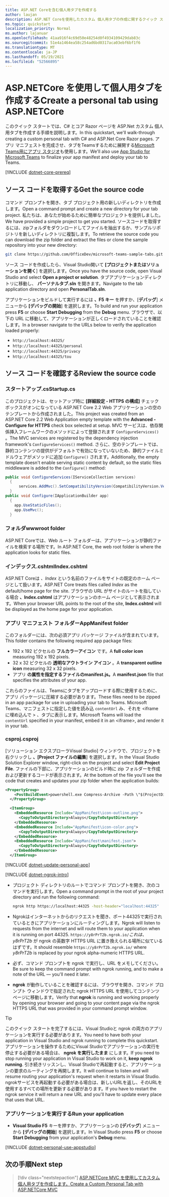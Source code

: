```yaml
---
title: ASP.NET Coreを含む個人用タブを作成する
author: laujan
description: ASP.NET Coreを使用したカスタム 個人用タブの作成に関するクイック スタート ガイドです。
ms.topic: quickstart
localization_priority: Normal
ms.author: lajanuar
ms.openlocfilehash: 41aa916f4c69d50e48254d0f4934109429dab83c
ms.sourcegitcommit: 51e4a1464ea58c254ad6bd0317aca03ebf6bf1f6
ms.translationtype: MT
ms.contentlocale: ja-JP
ms.lasthandoff: 05/19/2021
ms.locfileid: "52566895"
---
```

# <a name="create-a-personal-tab-using-aspnetcore"></a><span data-ttu-id="2143b-103">ASP.NETCore を使用して個人用タブを作成する</span><span class="sxs-lookup"><span data-stu-id="2143b-103">Create a personal tab using ASP.NETCore</span></span>

<span data-ttu-id="2143b-104">このクイック スタートでは、C# とコア Razor ページを ASP.Net カスタム 個人用タブを作成する手順を説明します。</span><span class="sxs-lookup"><span data-stu-id="2143b-104">In this quickstart, we'll walk-through creating a custom personal tab with C# and ASP.Net Core Razor pages.</span></span> <span data-ttu-id="2143b-105">アプリ マニフェストを完成させ、タブをTeamsするために展開する[Microsoft Teams用にアプリ スタジオ](~/concepts/build-and-test/app-studio-overview.md)も使用します。</span><span class="sxs-lookup"><span data-stu-id="2143b-105">We'll also use [App Studio for Microsoft Teams](~/concepts/build-and-test/app-studio-overview.md) to finalize your app manifest and deploy your tab to Teams.</span></span>

[!INCLUDE [dotnet-core-prereq](~/includes/tabs/dotnet-core-prereq.md)]

## <a name="get-the-source-code"></a><span data-ttu-id="2143b-106">ソース コードを取得する</span><span class="sxs-lookup"><span data-stu-id="2143b-106">Get the source code</span></span>

<span data-ttu-id="2143b-107">コマンド プロンプトを開き、タブ プロジェクト用の新しいディレクトリを作成します。</span><span class="sxs-lookup"><span data-stu-id="2143b-107">Open a command prompt and create a new directory for your tab project.</span></span> <span data-ttu-id="2143b-108">私たちは、あなたが始めるために簡単なプロジェクトを提供しました。</span><span class="sxs-lookup"><span data-stu-id="2143b-108">We have provided a simple project to get you started.</span></span> <span data-ttu-id="2143b-109">ソースコードを取得するには、zipフォルダをダウンロードしてファイルを抽出するか、サンプルリポジトリを新しいディレクトリに複製します。</span><span class="sxs-lookup"><span data-stu-id="2143b-109">To retrieve the source code you can download the zip folder and extract the files or clone the sample repository into your new directory:</span></span>

```bash
git clone https://github.com/OfficeDev/microsoft-teams-sample-tabs.git
```

<span data-ttu-id="2143b-110">ソース コードを作成したら、Visual Studio開いて **[プロジェクトまたはソリューションを開く**] を選択します。</span><span class="sxs-lookup"><span data-stu-id="2143b-110">Once you have the source code, open Visual Studio and select **Open a project or solution**.</span></span> <span data-ttu-id="2143b-111">タブアプリケーションディレクトリに移動し、 **パーソナルタブ.sln** を開きます。</span><span class="sxs-lookup"><span data-stu-id="2143b-111">Navigate to the tab application directory and open **PersonalTab.sln**.</span></span>

<span data-ttu-id="2143b-112">アプリケーションをビルドして実行するには **、F5 キー** を押すか、[**デバッグ**] メニューから **[デバッグの開始**] を選択します。</span><span class="sxs-lookup"><span data-stu-id="2143b-112">To build and run your application press **F5** or choose **Start Debugging** from the **Debug** menu.</span></span> <span data-ttu-id="2143b-113">ブラウザで、以下の URL に移動して、アプリケーションが正しくロードされていることを確認します。</span><span class="sxs-lookup"><span data-stu-id="2143b-113">In a browser navigate to the URLs below to verify the application loaded properly:</span></span>

- `http://localhost:44325/`
- `http://localhost:44325/personal`
- `http://localhost:44325/privacy`
- `http://localhost:44325/tou`

## <a name="review-the-source-code"></a><span data-ttu-id="2143b-114">ソース コードを確認する</span><span class="sxs-lookup"><span data-stu-id="2143b-114">Review the source code</span></span>

### <a name="startupcs"></a><span data-ttu-id="2143b-115">スタートアップ.cs</span><span class="sxs-lookup"><span data-stu-id="2143b-115">Startup.cs</span></span>

<span data-ttu-id="2143b-116">このプロジェクトは、セットアップ時に **[詳細設定 - HTTPS の構成]** チェック ボックスがオンになっている ASP.NET Core 2.2 Web アプリケーションの空のテンプレートから作成されました。</span><span class="sxs-lookup"><span data-stu-id="2143b-116">This project was created from an ASP.NET Core 2.2 Web Application empty template with the **Advanced - Configure for HTTPS** check box selected at setup.</span></span> <span data-ttu-id="2143b-117">MVC サービスは、依存関係挿入フレームワークのメソッドによって登録されます `ConfigureServices()` 。</span><span class="sxs-lookup"><span data-stu-id="2143b-117">The MVC services are registered by the dependency injection framework's `ConfigureServices()` method.</span></span> <span data-ttu-id="2143b-118">さらに、空のテンプレートでは、静的コンテンツの提供がデフォルトで有効になっていないため、静的ファイルミドルウェアがメソッドに追加 `Configure()` されます。</span><span class="sxs-lookup"><span data-stu-id="2143b-118">Additionally, the empty template doesn't enable serving static content by default, so the static files middleware is added to the `Configure()` method:</span></span>

```csharp
public void ConfigureServices(IServiceCollection services)
  {
      services.AddMvc().SetCompatibilityVersion(CompatibilityVersion.Version_2_2);
  }
public void Configure(IApplicationBuilder app)
  {
    app.UseStaticFiles();
    app.UseMvc();
  }
```

### <a name="wwwroot-folder"></a><span data-ttu-id="2143b-119">フォルダ</span><span class="sxs-lookup"><span data-stu-id="2143b-119">wwwroot folder</span></span>

<span data-ttu-id="2143b-120">ASP.NET Coreでは、Web ルート フォルダーは、アプリケーションが静的ファイルを検索する場所です。</span><span class="sxs-lookup"><span data-stu-id="2143b-120">In ASP.NET Core, the web root folder is where the application looks for static files.</span></span>

### <a name="indexcshtml"></a><span data-ttu-id="2143b-121">インデックス.cshtml</span><span class="sxs-lookup"><span data-stu-id="2143b-121">Index.cshtml</span></span>

<span data-ttu-id="2143b-122">ASP.NET Coreは *、Index* という名前のファイルをサイトの既定のホーム ページとして扱います。</span><span class="sxs-lookup"><span data-stu-id="2143b-122">ASP.NET Core treats files called *Index* as the default/home page for the site.</span></span> <span data-ttu-id="2143b-123">ブラウザの URL がサイトのルートを指している場合 **、Index.cshtml** はアプリケーションのホーム ページとして表示されます。</span><span class="sxs-lookup"><span data-stu-id="2143b-123">When your browser URL points to the root of the site, **Index.cshtml** will be displayed as the home page for your application.</span></span>

### <a name="appmanifest-folder"></a><span data-ttu-id="2143b-124">アプリ マニフェスト フォルダー</span><span class="sxs-lookup"><span data-stu-id="2143b-124">AppManifest folder</span></span>

<span data-ttu-id="2143b-125">このフォルダーには、次の必須アプリ パッケージ ファイルが含まれています。</span><span class="sxs-lookup"><span data-stu-id="2143b-125">This folder contains the following required app package files:</span></span>

- <span data-ttu-id="2143b-126">192 x 192 ピクセルの **フルカラーアイコン** です。</span><span class="sxs-lookup"><span data-stu-id="2143b-126">A **full color icon** measuring 192 x 192 pixels.</span></span>
- <span data-ttu-id="2143b-127">32 x 32 ピクセルの **透明なアウトライン アイコン** 。</span><span class="sxs-lookup"><span data-stu-id="2143b-127">A **transparent outline icon** measuring 32 x 32 pixels.</span></span>
- <span data-ttu-id="2143b-128">アプリ **の属性を指定するファイルのmanifest.js。**</span><span class="sxs-lookup"><span data-stu-id="2143b-128">A **manifest.json** file that specifies the attributes of your app.</span></span>

<span data-ttu-id="2143b-129">これらのファイルは、Teamsにタブをアップロードする際に使用するために、アプリ パッケージに圧縮する必要があります。</span><span class="sxs-lookup"><span data-stu-id="2143b-129">These files need to be zipped in an app package for use in uploading your tab to Teams.</span></span> <span data-ttu-id="2143b-130">Microsoft Teams、マニフェストに指定した値を読み込 `contentUrl` み、それを <iframe に埋め込んで \> 、タブに表示します。</span><span class="sxs-lookup"><span data-stu-id="2143b-130">Microsoft Teams will load the `contentUrl` specified in your manifest, embed it in an <iframe\>, and render it in your tab.</span></span>

### <a name="csproj"></a><span data-ttu-id="2143b-131">csproj</span><span class="sxs-lookup"><span data-stu-id="2143b-131">.csproj</span></span>

<span data-ttu-id="2143b-132">[ソリューション エクスプローラVisual Studio] ウィンドウで、プロジェクトを右クリックし **、[Project ファイルの編集**] を選択します。</span><span class="sxs-lookup"><span data-stu-id="2143b-132">In the Visual Studio Solution Explorer window, right-click on the project and select **Edit Project File**.</span></span> <span data-ttu-id="2143b-133">ファイルの下部に、アプリケーションのビルド時に zip フォルダーを作成および更新するコードが表示されます。</span><span class="sxs-lookup"><span data-stu-id="2143b-133">At the bottom of the file you'll see the code that creates and updates your zip folder when the application builds:</span></span>

```xml
<PropertyGroup>
    <PostBuildEvent>powershell.exe Compress-Archive -Path \"$(ProjectDir)AppManifest\*\" -DestinationPath \"$(TargetDir)tab.zip\" -Force</PostBuildEvent>
  </PropertyGroup>

  <ItemGroup>
    <EmbeddedResource Include="AppManifest\icon-outline.png">
      <CopyToOutputDirectory>Always</CopyToOutputDirectory>
    </EmbeddedResource>
    <EmbeddedResource Include="AppManifest\icon-color.png">
      <CopyToOutputDirectory>Always</CopyToOutputDirectory>
    </EmbeddedResource>
    <EmbeddedResource Include="AppManifest\manifest.json">
      <CopyToOutputDirectory>Always</CopyToOutputDirectory>
    </EmbeddedResource>
  </ItemGroup>
```

[!INCLUDE  [dotnet-update-personal-app](~/includes/tabs/dotnet-update-personal-app.md)]

[!INCLUDE [dotnet-ngrok-intro](~/includes/tabs/dotnet-ngrok-intro.md)]

- <span data-ttu-id="2143b-134">プロジェクト ディレクトリのルートでコマンド プロンプトを開き、次のコマンドを実行します。</span><span class="sxs-lookup"><span data-stu-id="2143b-134">Open a command prompt in the root of your project directory and run the following command:</span></span>

    ```bash
    ngrok http https://localhost:44325 -host-header="localhost:44325"
    ```

- <span data-ttu-id="2143b-135">Ngrokはインターネットからのリクエストを聞き、ポート44325で実行されているときにアプリケーションにルーティングします。</span><span class="sxs-lookup"><span data-stu-id="2143b-135">Ngrok will listen to requests from the internet and will route them to your application when it is running on port 44325.</span></span>  <span data-ttu-id="2143b-136">`https://y8rPrT2b.ngrok.io/`*これは、y8rPrT2b* が ngrok の英数字 HTTPS URL に置き換えられる場所に似ているはずです。</span><span class="sxs-lookup"><span data-stu-id="2143b-136">It should resemble `https://y8rPrT2b.ngrok.io/` where *y8rPrT2b* is replaced by your ngrok alpha-numeric HTTPS URL.</span></span>

- <span data-ttu-id="2143b-137">必ず、コマンド プロンプトを ngrok で実行し、URL をメモしてください。</span><span class="sxs-lookup"><span data-stu-id="2143b-137">Be sure to keep the command prompt with ngrok running, and to make a note of the URL — you'll need it later.</span></span>

- <span data-ttu-id="2143b-138">**ngrok** が動作していることを確認するには、ブラウザを開き、コマンド プロンプト ウィンドウで指定された ngrok HTTPS URL を使用してコンテンツ ページに移動します。</span><span class="sxs-lookup"><span data-stu-id="2143b-138">Verify that **ngrok** is running and working properly by opening your browser and going to your content page via the ngrok HTTPS URL that was provided in your command prompt window.</span></span>

>[!TIP]
><span data-ttu-id="2143b-139">このクイック スタートを完了するには、Visual Studioと ngrok の両方のアプリケーションを実行する必要があります。</span><span class="sxs-lookup"><span data-stu-id="2143b-139">You need to have both your application in Visual Studio and ngrok running to complete this quickstart.</span></span> <span data-ttu-id="2143b-140">アプリケーションを操作するためにVisual Studioでアプリケーションの実行を停止する必要がある場合は、 **ngrok を実行したまま** にします。</span><span class="sxs-lookup"><span data-stu-id="2143b-140">If you need to stop running your application in Visual Studio to work on it, **keep ngrok running**.</span></span> <span data-ttu-id="2143b-141">引き続きリッスンし、Visual Studioで再起動すると、アプリケーションの要求のルーティングを再開します。</span><span class="sxs-lookup"><span data-stu-id="2143b-141">It will continue to listen and will resume routing your application's request when it restarts in Visual Studio.</span></span> <span data-ttu-id="2143b-142">ngrokサービスを再起動する必要がある場合は、新しいURLを返し、そのURLを使用するすべての場所を更新する必要があります。</span><span class="sxs-lookup"><span data-stu-id="2143b-142">If you have to restart the ngrok service it will return a new URL and you'll have to update every place that uses that URL.</span></span>

### <a name="run-your-application"></a><span data-ttu-id="2143b-143">アプリケーションを実行する</span><span class="sxs-lookup"><span data-stu-id="2143b-143">Run your application</span></span>

- <span data-ttu-id="2143b-144">**Visual Studio F5** キーを押すか、アプリケーションの **[デバッグ**] メニューから **[デバッグの開始**] を選択します。</span><span class="sxs-lookup"><span data-stu-id="2143b-144">In Visual Studio press **F5** or choose **Start Debugging** from your application's **Debug** menu.</span></span>

[!INCLUDE [dotnet-personal-use-appstudio](~/includes/tabs/dotnet-personal-use-appstudio.md)]

## <a name="next-step"></a><span data-ttu-id="2143b-145">次の手順</span><span class="sxs-lookup"><span data-stu-id="2143b-145">Next step</span></span>

> [!div class="nextstepaction"]
> [<span data-ttu-id="2143b-146">ASP.NETCore MVC を使用してカスタム 個人用タブを作成します。</span><span class="sxs-lookup"><span data-stu-id="2143b-146">Create a Custom Personal Tab with ASP.NETCore MVC</span></span>](~/tabs/quickstarts/create-personal-tab-dotnet-core-mvc.md)
